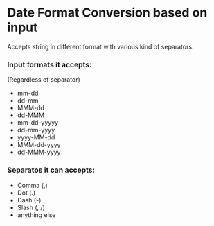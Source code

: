 Date Format Conversion based on input
======================

Accepts string in different format with various kind of separators.


### Input formats it accepts:
(Regardless of separator)
* mm-dd
* dd-mm
* MMM-dd
* dd-MMM
* mm-dd-yyyyy
* dd-mm-yyyy
* yyyy-MM-dd
* MMM-dd-yyyy
* dd-MMM-yyyy

### Separatos it can accepts:
- Comma (,)
- Dot (.)
- Dash (-)
- Slash (\, /)
- anything else

